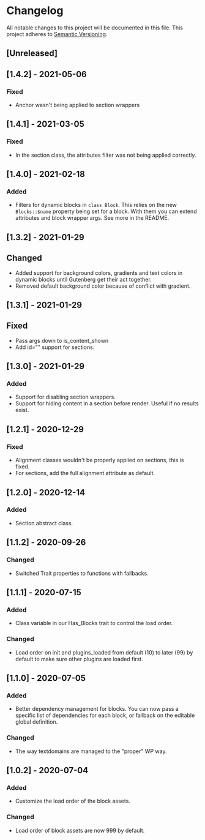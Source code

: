 # Changelog

All notable changes to this project will be documented in this file. This project adheres to [Semantic Versioning](https://semver.org/spec/v2.0.0.html).

## [Unreleased]

## [1.4.2] - 2021-05-06

### Fixed

-   Anchor wasn't being applied to section wrappers

## [1.4.1] - 2021-03-05

### Fixed

-   In the section class, the attributes filter was not being applied correctly.

## [1.4.0] - 2021-02-18

### Added

-   Filters for dynamic blocks in `class Block`. This relies on the new `Blocks::$name` property being set for a block. With them you can extend attributes and block wrapper args. See more in the README.

## [1.3.2] - 2021-01-29

## Changed

-   Added support for background colors, gradients and text colors in dynamic blocks until Gutenberg get their act together.
-   Removed default background color because of conflict with gradient.

## [1.3.1] - 2021-01-29

## Fixed

-   Pass args down to is_content_shown
-   Add id="" support for sections.

## [1.3.0] - 2021-01-29

### Added

-   Support for disabling section wrappers.
-   Support for hiding content in a section before render. Useful if no results exist.

## [1.2.1] - 2020-12-29

### Fixed

-   Alignment classes wouldn't be properly applied on sections, this is fixed.
-   For sections, add the full alignment attribute as default.

## [1.2.0] - 2020-12-14

### Added

-   Section abstract class.

## [1.1.2] - 2020-09-26

### Changed

-   Switched Trait properties to functions with fallbacks.

## [1.1.1] - 2020-07-15

### Added

-   Class variable in our Has_Blocks trait to control the load order.

### Changed

-   Load order on init and plugins_loaded from default (10) to later (99) by default to make sure other plugins are loaded first.

## [1.1.0] - 2020-07-05

### Added

-   Better dependency management for blocks. You can now pass a specific list of dependencies for each block, or fallback on the editable global definition.

### Changed

-   The way textdomains are managed to the "proper" WP way.

## [1.0.2] - 2020-07-04

### Added

-   Customize the load order of the block assets.

### Changed

-   Load order of block assets are now 999 by default.
